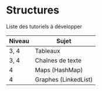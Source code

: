 # Structures

Liste des tutoriels à développer

Niveau | Sujet
--- | ---
3, 4 | Tableaux
3, 4 | Chaînes de texte
4 | Maps (HashMap)
4 | Graphes (LinkedList)

